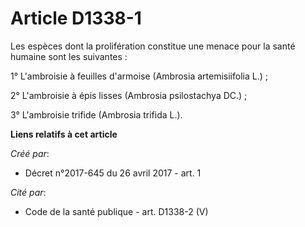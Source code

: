 # Article D1338-1

Les espèces dont la prolifération constitue une menace pour la santé humaine sont les suivantes :

1° L'ambroisie à feuilles d'armoise (Ambrosia artemisiifolia L.) ;

2° L'ambroisie à épis lisses (Ambrosia psilostachya DC.) ;

3° L'ambroisie trifide (Ambrosia trifida L.).

**Liens relatifs à cet article**

_Créé par_:

  - Décret n°2017-645 du 26 avril 2017 - art. 1

_Cité par_:

  - Code de la santé publique - art. D1338-2 (V)
